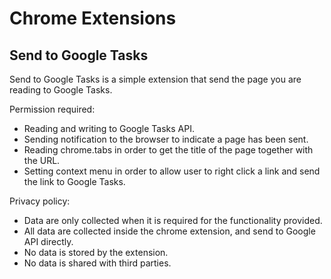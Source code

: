 # Chrome Extensions

## Send to Google Tasks

Send to Google Tasks is a simple extension that send the page you are reading to Google Tasks. 

Permission required: 

- Reading and writing to Google Tasks API. 
- Sending notification to the browser to indicate a page has been sent.
- Reading chrome.tabs in order to get the title of the page together with the URL.
- Setting context menu in order to allow user to right click a link and send the link to Google Tasks.

Privacy policy:

- Data are only collected when it is required for the functionality provided. 
- All data are collected inside the chrome extension, and send to Google API directly. 
- No data is stored by the extension. 
- No data is shared with third parties. 